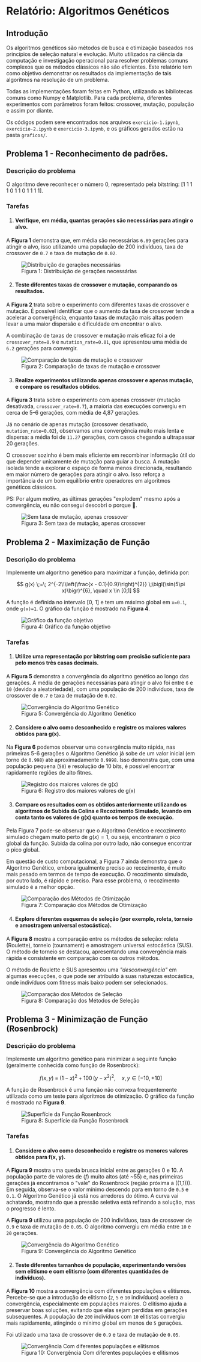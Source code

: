# Relatório: Algoritmos Genéticos

## Introdução

Os algoritmos genéticos são métodos de busca e otimização baseados nos princípios de seleção natural e evolução. Muito utilizados na ciência da computação e investigação operacional para resolver problemas comuns complexos que os métodos clássicos não são eficientes. Este relatório tem como objetivo demonstrar os resultados da implementação de tais algoritmos na resolução de um problema.

Todas as implementações foram feitas em Python, utilizando as bibliotecas comuns como Numpy e Matplotlib. Para cada problema, diferentes experimentos com parâmetros foram feitos: crossover, mutação, população e assim por diante.

Os códigos podem sere encontrados nos arquivos `exercicio-1.ipynb`, `exercicio-2.ipynb` e `exercicio-3.ipynb`, e os gráficos gerados estão na pasta `graficos/`.

## Problema 1 - Reconhecimento de padrões.

### Descrição do problema

O algoritmo deve reconhecer o número 0, representado pela bitstring: [1 1 1 1 0 1 1 0 1 1 1 1].

### Tarefas

1. #### Verifique, em média, quantas gerações são necessárias para atingir o alvo.

A **Figura 1** demonstra que, em média são necessárias `6.89` gerações para atingir o alvo, isso utilizando uma população de 200 indivíduos, taxa de crossover de `0.7` e taxa de mutação de `0.02`.

<figure>
  <img src="graficos/image.png" alt="Distribuição de gerações necessárias" />
  <figcaption>Figura 1: Distribuição de gerações necessárias</figcaption>
</figure>

2. #### Teste diferentes taxas de crossover e mutação, comparando os resultados.

A **Figura 2** trata sobre o experimento com diferentes taxas de crossover e mutação. É possível identificar que o aumento da taxa de crossover tende a acelerar a convergência, enquanto taxas de mutação mais altas podem levar a uma maior dispersão e dificuldade em encontrar o alvo.

A combinação de taxas de crossover e mutação mais eficaz foi a de `crossover_rate=0.9` e `mutation_rate=0.01`, que apresentou uma média de `6.2` gerações para convergir.

<figure>
  <img src="graficos/exercicio-1-imagem-2.png" alt="Comparação de taxas de mutação e crossover" />
  <figcaption>Figura 2: Comparação de taxas de mutação e crossover</figcaption>
</figure>

3. #### Realize experimentos utilizando apenas crossover e apenas mutação, e compare os resultados obtidos.

A **Figura 3** trata sobre o experimento com apenas crossover (mutação desativada, `crossover_rate=0.7`), a maioria das execuções convergiu em cerca de 5–6 gerações, com média de 4,87 gerações.

Já no cenário de apenas mutação (crossover desativado, `mutation_rate=0.02`), observamos uma convergência muito mais lenta e dispersa: a média foi de `11.27` gerações, com casos chegando a ultrapassar 20 gerações.

O crossover sozinho é bem mais eficiente em recombinar informação útil do que depender unicamente de mutação para guiar a busca. A mutação isolada tende a explorar o espaço de forma menos direcionada, resultando em maior número de gerações para atingir o alvo. Isso reforça a importância de um bom equilíbrio entre operadores em algoritmos genéticos clássicos.

PS: Por algum motivo, as últimas gerações "explodem" mesmo após a convergência, eu não consegui descobri o porque 🥺.

<figure>
  <img src="graficos/exercicio-1-imagem-3.png" alt="Sem taxa de mutação, apenas crossover" />
  <figcaption>Figura 3: Sem taxa de mutação, apenas crossover</figcaption>
</figure>

## Problema 2 - Maximização de Função

### Descrição do problema

Implemente um algoritmo genético para maximizar a função, definida por:

$$
g(x) \;=\; 2^{-2\!\left(\frac{x - 0.1}{0.9}\right)^{2}}
\;\bigl(\sin(5\pi x)\bigr)^{6},
\quad x \in [0,1]
$$

A função é definida no intervalo [0, 1] e tem um máximo global em `x=0.1`, onde `g(x)=1`. O gráfico da função é mostrado na **Figura 4**.

<figure>
  <img src="graficos/exercicio-2-grafico-da-funcao.png" alt="Gráfico da função objetivo" />
  <figcaption>Figura 4: Gráfico da função objetivo</figcaption>
</figure>

### Tarefas

1. #### Utilize uma representação por bitstring com precisão suficiente para pelo menos três casas decimais.

A **Figura 5** demonstra a convergência do algoritmo genético ao longo das gerações. A média de gerações necessárias para atingir o alvo foi entre `6` e `10` (devido a aleatoriedade), com uma população de 200 indivíduos, taxa de crossover de `0.7` e taxa de mutação de `0.02`.

<figure>
  <img src="graficos/exercicio-2-imagem-2.png" alt="Convergência do Algoritmo Genético" />
  <figcaption>Figura 5: Convergência do Algoritmo Genético</figcaption>
</figure>

2. #### Considere o alvo como desconhecido e registre os maiores valores obtidos para g(x).

Na **Figura 6** podemos observar uma convergência muito rápida, nas primeiras 5-6 gerações o Algoritmo Genético já sobe de um valor inicial (em torno de `0.998`) até aproximadamente `0.9998`. Isso demonstra que, com uma população pequena (`50`) e resolução de 10 bits, é possível encontrar rapidamente regiões de alto fitnes.

<figure>
  <img src="graficos/exercicio-2-imagem-3.png" alt="Registro dos maiores valores de g(x)" />
  <figcaption>Figura 6: Registro dos maiores valores de g(x)</figcaption>
</figure>

3. #### Compare os resultados com os obtidos anteriormente utilizando os algoritmos de Subida da Colina e Recozimento Simulado, levando em conta tanto os valores de g(x) quanto os tempos de execução.

Pela Figura 7 pode-se observar que o Algoritmo Genético e recozimento simulado chegam muito perto de $g(x)=1$, ou seja, encontraram o pico global da função. Subida da colina por outro lado, não consegue encontrar o pico global.

Em questão de custo computacional, a Figura 7 ainda demonstra que o Algoritmo Genético, embora igualmente preciso ao recozimento, é muito mais pesado em termos de tempo de execução. O recozimento simulado, por outro lado, é rápido e preciso. Para esse problema, o recozimento simulado é a melhor opção.

<figure>
  <img src="graficos/exercicio-2-imagem-4.png" alt="Comparação dos Métodos de Otimização" />
  <figcaption>Figura 7: Comparação dos Métodos de Otimização</figcaption>
</figure>

4. #### Explore diferentes esquemas de seleção (por exemplo, roleta, torneio e amostragem universal estocástica).

A **Figura 8** mostra a comparação entre os métodos de seleção: roleta (Roulette), torneio (tournament) e amostragem universal estocástica (SUS). O método de torneio se destacou, apresentando uma convergência mais rápida e consistente em comparação com os outros métodos.

O método de Roulette e SUS apresentou uma *"desconvergência"* em algumas execuções, o que pode ser atribuído à suas naturezas estocástica, onde indivíduos com fitness mais baixo podem ser selecionados.

<figure>
  <img src="graficos/exercicio-2-imagem-5.png" alt="Comparação dos Métodos de Seleção" />
  <figcaption>Figura 8: Comparação dos Métodos de Seleção</figcaption>
</figure>

## Problema 3 - Minimização de Função (Rosenbrock)

### Descrição do problema

Implemente um algoritmo genético para minimizar a seguinte função (geralmente conhecida como função de Rosenbrock):

$$
f(x, y) \;=\; (1 - x)^2 \;+\; 100\,\bigl(y - x^2\bigr)^2,
\quad x, y \in [-10, +10]
$$

A função de Rosenbrock é uma função não convexa frequentemente utilizada como um teste para algoritmos de otimização. O gráfico da função é mostrado na **Figura 9**.

<figure>
  <img src="graficos/exercicio-3-imagem-1.png" alt="Superfície da Função Rosenbrock" />
  <figcaption>Figura 8: Superfície da Função Rosenbrock</figcaption>
</figure>

### Tarefas

1. #### Considere o alvo como desconhecido e registre os menores valores obtidos para f(x, y).

A **Figura 9** mostra uma queda brusca inicial entre as gerações 0 e 10. A população parte de valores de $(f)$ muito altos (até ~55) e, nas primeiras gerações já encontramos o "vale" do Rosenbrock (região próxima a \((1,1)\)). Em seguida, observa-se o valor mínimo descendo para em torno de `0.5` e `0.1`. O Algoritmo Genético já está nos arredores do ótimo. A curva vai achatando, mostrando que a pressão seletiva está refinando a solução, mas o progresso é lento.

A **Figura 9** utilizou uma população de 200 indivíduos, taxa de crossover de `0.9` e taxa de mutação de `0.05`. O algoritmo convergiu em média entre `10` e `20` gerações.

<figure>
  <img src="graficos/exercicio-3-imagem-2.png" alt="Convergência do Algoritmo Genético" />
  <figcaption>Figura 9: Convergência do Algoritmo Genético</figcaption>
</figure>

2. #### Teste diferentes tamanhos de população, experimentando versões sem elitismo e com elitismo (com diferentes quantidades de indivíduos).

A **Figura 10** mostra a convergência com diferentes populações e elitismos. Percebe-se que a introdução de elitismo (`2`, `5` e `10` indivíduos) acelera a convergência, especialmente em populações maiores. O elitismo ajuda a preservar boas soluções, evitando que elas sejam perdidas em gerações subsequentes. A população de `200` indivíduos com `10` elitistas convergiu mais rapidamente, atingindo o mínimo global em menos de `5` gerações.

Foi utilizado uma taxa de crossover de `0.9` e taxa de mutação de `0.05`.

<figure>
  <img src="graficos/exercicio-3-imagem-3.png" alt="Convergência Com diferentes populações e elitismos" />
  <figcaption>Figura 10: Convergência Com diferentes populações e elitismos</figcaption>
</figure>